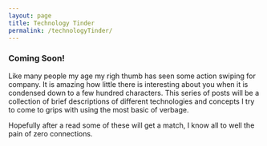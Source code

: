 ```yaml
---
layout: page
title: Technology Tinder
permalink: /technologyTinder/
---
```


### Coming Soon!

Like many people my age my righ thumb has seen some action swiping for company. It is amazing how little there is interesting about you
when it is condensed down to a few hundred characters. This series of posts will be a collection of brief descriptions of different
technologies and concepts I try to come to grips with using the most basic of verbage. 

Hopefully after a read some of these will get a match, I know all to well the pain of zero connections.
